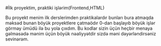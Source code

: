 #İlk proyektim, praktiki işlərim(Frontend,HTML)

Bu proyekt menim ilk derslerimden praktikalardır bunları bura atmaqda məksəd bunan böyük proyektlere çatmaödır 0-dan başlayıb böyük işlər görməy ümüdü ilə bu yola çıxdım. Bu kodlar sizin üçün heçbir menaya gəlməsədə mənim üçün böyük nəaliyyətdir sizdə məni dəyərləndirsəniz sevinərəm.